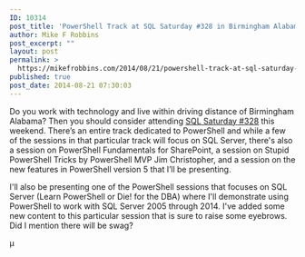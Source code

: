 ```yaml
---
ID: 10314
post_title: 'PowerShell Track at SQL Saturday #328 in Birmingham Alabama this Weekend!'
author: Mike F Robbins
post_excerpt: ""
layout: post
permalink: >
  https://mikefrobbins.com/2014/08/21/powershell-track-at-sql-saturday-328-in-birmingham-alabama-this-weekend/
published: true
post_date: 2014-08-21 07:30:03
---
```

Do you work with technology and live within driving distance of Birmingham Alabama? Then you should consider attending <a href="http://www.sqlsaturday.com/328/eventhome.aspx" target="_blank">SQL Saturday #328</a> this weekend. There’s an entire track dedicated to PowerShell and while a few of the sessions in that particular track will focus on SQL Server, there's also a session on PowerShell Fundamentals for SharePoint, a session on Stupid PowerShell Tricks by PowerShell MVP Jim Christopher, and a session on the new features in PowerShell version 5 that I’ll be presenting.

I'll also be presenting one of the PowerShell sessions that focuses on SQL Server (Learn PowerShell or Die! for the DBA) where I'll demonstrate using PowerShell to work with SQL Server 2005 through 2014. I've added some new content to this particular session that is sure to raise some eyebrows. Did I mention there will be swag?

µ